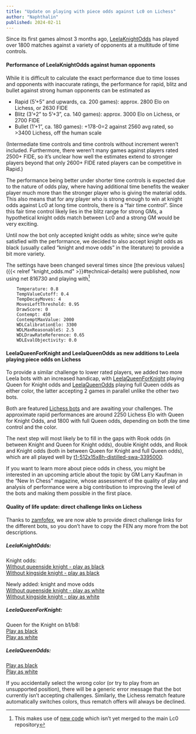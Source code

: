 ```yaml
---
title: "Update on playing with piece odds against Lc0 on Lichess"
author: "Naphthalin"
published: 2024-02-11
---
```


Since its first games almost 3 months ago, [LeelaKnightOdds](https://lichess.org/@/LeelaKnightOdds) has played over 1800 matches against a variety of opponents at a multitude of time controls.
<!--more-->


#### Performance of LeelaKnightOdds against human opponents

While it is difficult to calculate the exact performance due to time losses and opponents with inaccurate ratings, the performance for rapid, blitz and bullet against strong human opponents can be estimated as
* Rapid (5’+5” and upwards, ca. 200 games): approx. 2800 Elo on Lichess, or 2630 FIDE
* Blitz (3’+2” to 5’+3”, ca. 140 games): approx. 3000 Elo on Lichess, or 2700 FIDE
* Bullet (1’+1”, ca. 180 games): +178-0=2 against 2560 avg rated, so >3400 Lichess, off the human scale

(Intermediate time controls and time controls without increment weren’t included. Furthermore, there weren’t many games against players rated 2500+ FIDE, so it’s unclear how well the estimates extend to stronger players beyond that only 2600+ FIDE rated players can be competitive in Rapid.)

The performance being better under shorter time controls is expected due to the nature of odds play, where having additional time benefits the weaker player much more than the stronger player who is giving the material odds. This also means that for any player who is strong enough to win at knight odds against Lc0 at long time controls, there is a “fair time control”. Since this fair time control likely lies in the blitz range for strong GMs, a hypothetical knight odds match between Lc0 and a strong GM would be very exciting.

Until now the bot only accepted knight odds as white; since we’re quite satisfied with the performance, we decided to also accept knight odds as black (usually called “knight and move odds” in the literature) to provide a bit more variety.

The settings have been changed several times since [the previous values]({{< relref "knight_odds.md" >}}#technical-details) were published, now using net 816730 and playing with[^1]
```
	Temperature: 0.8
	TempValueCutoff: 0.4
	TempDecayMoves: 4
	MovesLeftThreshold: 0.95
	DrawScore: 0
	Contempt: 450
	ContemptMaxValue: 2000
	WDLCalibrationElo: 3300
	WDLMaxReasonableS: 2.5
	WDLDrawRateReference: 0.65
	WDLEvalObjectivity: 0.0
```

#### LeelaQueenForKnight and LeelaQueenOdds as new additions to Leela playing piece odds on Lichess

To provide a similar challenge to lower rated players, we added two more Leela bots with an increased handicap, with [LeelaQueenForKnight](https://lichess.org/@/LeelaQueenForKnight) playing Queen for Knight odds and [LeelaQueenOdds](https://lichess.org/@/LeelaQueenOdds) playing full Queen odds as either color, the latter accepting 2 games in parallel unlike the other two bots.

Both are featured [Lichess bots](https://lichess.org/player/bots) and are awaiting your challenges. The approximate rapid performances are around 2250 Lichess Elo with Queen for Knight Odds, and 1800 with full Queen odds, depending on both the time control and the color.

The next step will most likely be to fill in the gaps with Rook odds (in between Knight and Queen for Knight odds), double Knight odds, and Rook and Knight odds (both in between Queen for Knight and full Queen odds), which are all played well by [t1-512x15x8h-distilled-swa-3395000](https://storage.lczero.org/files/networks-contrib/t1-512x15x8h-distilled-swa-3395000.pb.gz). 

If you want to learn more about piece odds in chess, you might be interested in an upcoming article about the topic by GM Larry Kaufman in the “New In Chess” magazine, whose assessment of the quality of play and analysis of performance were a big contribution to improving the level of the bots and making them possible in the first place.

#### Quality of life update: direct challenge links on Lichess

Thanks to [zamfofex](https://github.com/lichess-org/lila/pull/14511), we are now able to provide direct challenge links for the different bots, so you don’t have to copy the FEN any more from the bot descriptions.

##### LeelaKnightOdds:
Knight odds:\
[Without queenside knight - play as black](https://lichess.org/?user=LeelaKnightOdds&fen=rnbqkbnr/pppppppp/8/8/8/8/PPPPPPPP/R1BQKBNR_w_KQkq#friend)\
[Without kingside knight - play as black](https://lichess.org/?user=LeelaKnightOdds&fen=rnbqkbnr/pppppppp/8/8/8/8/PPPPPPPP/RNBQKB1R_w_KQkq#friend)

Newly added: knight and move odds\
[Without queenside knight - play as white](https://lichess.org/?user=LeelaKnightOdds&fen=r1bqkbnr/pppppppp/8/8/8/8/PPPPPPPP/RNBQKBNR_w_KQkq#friend)\
[Without kingside knight - play as white](https://lichess.org/?user=LeelaKnightOdds&fen=rnbqkb1r/pppppppp/8/8/8/8/PPPPPPPP/RNBQKBNR_w_KQkq#friend)


##### LeelaQueenForKnight:
Queen for the Knight on b1/b8:\
[Play as black](https://lichess.org/?user=LeelaQueenForKnight&fen=r1bqkbnr/pppppppp/8/8/8/8/PPPPPPPP/RNB1KBNR_w_KQkq#friend)\
[Play as white](https://lichess.org/?user=LeelaQueenForKnight&fen=rnb1kbnr/pppppppp/8/8/8/8/PPPPPPPP/R1BQKBNR_w_KQkq#friend)


##### LeelaQueenOdds:
[Play as black](https://lichess.org/?user=LeelaQueenOdds&fen=rnbqkbnr/pppppppp/8/8/8/8/PPPPPPPP/RNB1KBNR_w_KQkq#friend)\
[Play as white](https://lichess.org/?user=LeelaQueenOdds&fen=rnb1kbnr/pppppppp/8/8/8/8/PPPPPPPP/RNBQKBNR_w_KQkq#friend)

If you accidentally select the wrong color (or try to play from an unsupported position), there will be a generic error message that the bot currently isn’t accepting challenges. Similarly, the Lichess rematch feature automatically switches colors, thus rematch offers will always be declined.

[^1]: This makes use of [new code](https://github.com/LeelaChessZero/lc0/pull/1941) which isn’t yet merged to the main Lc0 repository


